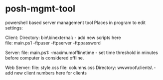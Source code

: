 # posh-mgmt-tool
powershell based server management tool
Places in program to edit settings: 

Client: 
Directory: bin\binexternal\ - add new scripts here
<br>
file: main.ps1
-ftpuser 
-ftpserver
-ftppassword

Server: 
file: main.ps1: 
-maximumofflinetime - set time threshold in minutes before computer is considered offline.

Web Server: 
file: style.css
file: columns.css
Directory: wwwroot\clients\ - add new client numbers here for clients
